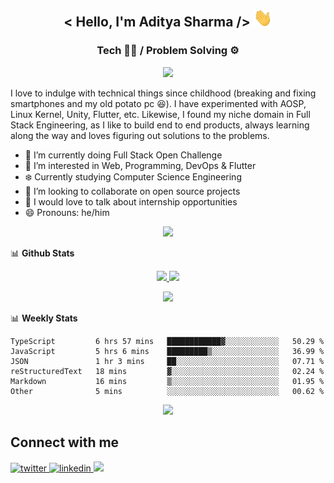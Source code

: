 <h2 align="center"> < Hello, I'm Aditya Sharma /> <img src="https://raw.githubusercontent.com/ABSphreak/ABSphreak/master/gifs/Hi.gif" width="30px"> </h2> 
<h3 align="center"> Tech 🧑‍💻 / Problem Solving ⚙️</h3>

<p align = 'center'> <img src= 'https://capsule-render.vercel.app/api?type=rect&color=gradient&height=2.5'/></p>
  
I love to indulge with technical things since childhood (breaking and fixing smartphones and my old potato pc 😆). I have experimented with AOSP, Linux Kernel,  Unity,  Flutter,  etc. Likewise, I found my niche domain in Full Stack Engineering, as I like to build  end to end products, always learning along the way and loves figuring out solutions to the problems.
                            
- 🔭 I’m currently doing Full Stack Open Challenge
- 👀 I’m interested in Web, Programming, DevOps & Flutter
- ❄️ Currently studying Computer Science Engineering
- 👯 I’m looking to collaborate on open source projects
- 💬 I would love to talk about internship opportunities
- 😄 Pronouns: he/him
                            
                            
<p align = 'center'> <img src= 'https://capsule-render.vercel.app/api?type=rect&color=gradient&height=2.5'/></p>

📊 **Github Stats**
<p align="center">
<a href="https://github.com/adityash1">
  <img height="150em" src="https://github-readme-stats.vercel.app/api?username=adityash1&show_icons=true&hide=stars,issues&theme=aura&count_private=true&custom_title=My Stats"/>
  <img height="150em" src="https://github-readme-stats.vercel.app/api/top-langs/?username=adityash1&layout=compact&langs_count=6&theme=aura&hide=html" />
</a>
</p>

<!-- <p align = 'center'> <img src= 'https://capsule-render.vercel.app/api?type=rect&color=gradient&height=2.5'/></p>

<p align = 'center'>
<a href="https://github.com/adityash1/FullStackOpen-Exercises">
  <img align="center" src="https://github-readme-stats.vercel.app/api/pin/?username=adityash1&repo=FullStackOpen-Exercises&theme=aura&show_owner=true" />
</a>
</p> -->

<p align = 'center'> <img src= 'https://capsule-render.vercel.app/api?type=rect&color=gradient&height=2.5'/></p>

📊 **Weekly Stats**
<!--START_SECTION:waka-->

```text
TypeScript         6 hrs 57 mins   ████████████▓░░░░░░░░░░░░   50.29 %
JavaScript         5 hrs 6 mins    █████████▒░░░░░░░░░░░░░░░   36.99 %
JSON               1 hr 3 mins     ██░░░░░░░░░░░░░░░░░░░░░░░   07.71 %
reStructuredText   18 mins         ▓░░░░░░░░░░░░░░░░░░░░░░░░   02.24 %
Markdown           16 mins         ▒░░░░░░░░░░░░░░░░░░░░░░░░   01.95 %
Other              5 mins          ░░░░░░░░░░░░░░░░░░░░░░░░░   00.62 %
```

<!--END_SECTION:waka-->

<p align = 'center'> <img src= 'https://capsule-render.vercel.app/api?type=rect&color=gradient&height=2.5'/></p>

## Connect with me  
  
<a href="https://twitter.com/adityash_twt" target="_blank">
<img src=https://img.shields.io/badge/twitter-%2300acee.svg?&style=for-the-badge&logo=twitter&logoColor=white alt=twitter style="margin-bottom: 5px;" />
</a>
<a href="https://www.linkedin.com/in/aditya-sharma-8b98701b4/" target="_blank">
<img src=https://img.shields.io/badge/linkedin-%231E77B5.svg?&style=for-the-badge&logo=linkedin&logoColor=white alt=linkedin style="margin-bottom: 5px;" />
</a> 
<a href = "mailto:aditya167411@gmail.com" target = "_blank">
<img src="https://img.shields.io/badge/gmail-D14836?&style=for-the-badge&logo=gmail&logoColor=white" />
</a>
</div> 
